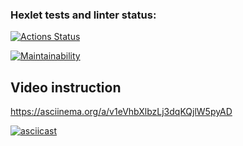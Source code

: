 ### Hexlet tests and linter status:
[![Actions Status](https://github.com/1romang1/frontend-project-44/actions/workflows/hexlet-check.yml/badge.svg)](https://github.com/1romang1/frontend-project-44/actions)

[![Maintainability](https://api.codeclimate.com/v1/badges/37defc7a92438ecb4cab/maintainability)](https://codeclimate.com/github/1romang1/frontend-project-44/maintainability)

## Video instruction

https://asciinema.org/a/v1eVhbXlbzLj3dqKQjlW5pyAD

[![asciicast](https://asciinema.org/a/v1eVhbXlbzLj3dqKQjlW5pyAD.svg)](https://asciinema.org/a/v1eVhbXlbzLj3dqKQjlW5pyAD)